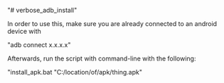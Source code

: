 "# verbose_adb_install" 

In order to use this, make sure you are already connected to an android device with 

"adb connect x.x.x.x"

Afterwards, run the script with command-line with the following:

"install_apk.bat "C:/location/of/apk/thing.apk"
